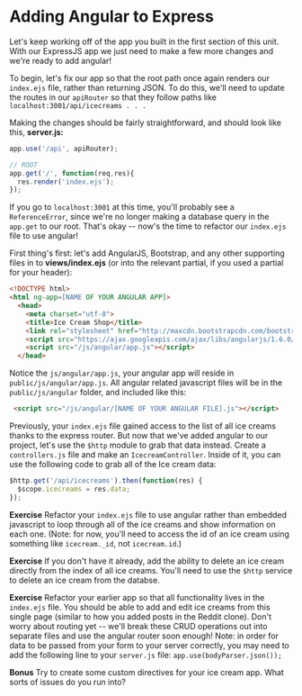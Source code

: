 # Adding Angular to Express

Let's keep working off of the app you built in the first section of this unit. With our ExpressJS app we just need to make a few more changes and we're ready to add angular!

To begin, let's fix our app so that the root path once again renders our `index.ejs` file, rather than returning JSON. To do this, we'll need to update the routes in our `apiRouter` so that they follow paths like `localhost:3001/api/icecreams . . .`

Making the changes should be fairly straightforward, and should look like this, **server.js:**

```javascript
app.use('/api', apiRouter);

// ROOT
app.get('/', function(req,res){
  res.render('index.ejs');
});
```

If you go to `localhost:3001` at this time, you'll probably see a `ReferenceError`, since we're no longer making a database query in the `app.get` to our root. That's okay -- now's the time to refactor our `index.ejs` file to use angular!

First thing's first: let's add AngularJS, Bootstrap, and any other supporting files in to **views/index.ejs** (or into the relevant partial, if you used a partial for your header):

```html
<!DOCTYPE html>
<html ng-app=[NAME OF YOUR ANGULAR APP]>
  <head>
    <meta charset="utf-8">
    <title>Ice Cream Shop</title>
    <link rel="stylesheet" href="http://maxcdn.bootstrapcdn.com/bootstrap/3.3.5/css/bootstrap.min.css">
    <script src="https://ajax.googleapis.com/ajax/libs/angularjs/1.6.0/angular.js"></script>
    <script src="/js/angular/app.js"></script>
  </head>
```

Notice the `js/angular/app.js`, your angular app will reside in `public/js/angular/app.js`.  All angular related javascript files will be in the `public/js/angular` folder, and included like this:

```html
 <script src="/js/angular/[NAME OF YOUR ANGULAR FILE].js"></script>
```

Previously, your `index.ejs` file gained access to the list of all ice creams thanks to the express router. But now that we've added angular to our project, let's use the `$http` module to grab that data instead. Create a `controllers.js` file and make an `IcecreamController`. Inside of it, you can use the following code to grab all of the Ice cream data:

```javascript
$http.get('/api/icecreams').then(function(res) {
  $scope.icecreams = res.data;
});
```

**Exercise** Refactor your `index.ejs` file to use angular rather than embedded javascript to loop through all of the ice creams and show information on each one. (Note: for now, you'll need to access the id of an ice cream using something like `icecream._id`, not `icecream.id`.)

**Exercise** If you don't have it already, add the ability to delete an ice cream directly from the index of all ice creams. You'll need to use the `$http` service to delete an ice cream from the databse.

**Exercise** Refactor your earlier app so that all functionality lives in the `index.ejs` file. You should be able to add and edit ice creams from this single page (similar to how you added posts in the Reddit clone). Don't worry about routing yet -- we'll break these CRUD operations out into separate files and use the angular router soon enough! Note: in order for data to be passed from your form to your server correctly, you may need to add the following line to your `server.js` file: `app.use(bodyParser.json());`

**Bonus** Try to create some custom directives for your ice cream app. What sorts of issues do you run into?

